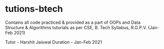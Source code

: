 # tutions-btech
Contains all code practiced & provided as a part of OOPs and Data Structure &amp; Algorithms tutorials as per CSE, B. Tech Syllabus, R.G.P.V. (Jan-Feb 2021)

Tutor - Harshit Jaiswal
Duration - Jan-Feb 2021


